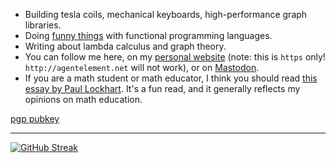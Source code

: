- Building tesla coils, mechanical keyboards, high-performance graph libraries.
- Doing [funny things](https://github.com/AgentElement/functional-supercollider) with functional programming languages.
- Writing about lambda calculus and graph theory.
- You can follow me here, on my [personal website](https://agentelement.net)
  (note: this is `https` only! `http://agentelement.net` will not work),
  or on [Mastodon](https://mathstodon.xyz/@AgentElement).
- If you are a math student or math educator, I think you should read
  [this essay by Paul Lockhart](https://web.archive.org/web/20240401130044/https://maa.org/sites/default/files/pdf/devlin/LockhartsLament.pdf).
  It's a fun read, and it generally reflects my opinions on math
  education.

[pgp pubkey](https://agentelement.net/pgp)

***

[![GitHub Streak](https://streak-stats.demolab.com/?user=AgentElement&theme=onedark-duo)](https://git.io/streak-stats)
